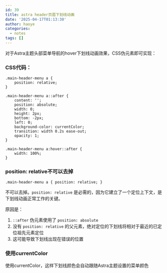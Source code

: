 ```yaml
---
id: 39
title: astra header页眉下划线动画
date: '2025-04-17T01:13:30'
author: haoye
categories:
  - notes
tags: []
---
```


对于Astra主题头部菜单导航的hover下划线动画效果，CSS伪元素即可实现：

### CSS代码：

```
.main-header-menu a {
    position: relative;
}

.main-header-menu a::after {
    content: '';
    position: absolute;
    width: 0;
    height: 2px;
    bottom: -2px;
    left: 0;
    background-color: currentColor;
    transition: width 0.2s ease-out;
    opacity: 1;
}

.main-header-menu a:hover::after {
    width: 100%;
}
```

### position: relative不可以去掉

`.main-header-menu a {
position: relative;
}`

不可以去掉。`position: relative` 是必需的，因为它建立了一个定位上下文，是下划线动画正常工作的关键。

原因是：

1. `::after` 伪元素使用了 `position: absolute`
2. 没有 `position: relative` 的父元素，绝对定位的下划线将相对于最近的已定位祖先元素定位
3. 这可能导致下划线出现在错误的位置

### 使用currentColor

使用currentColor，这样下划线颜色会自动跟随Astra主题设置的菜单颜色
